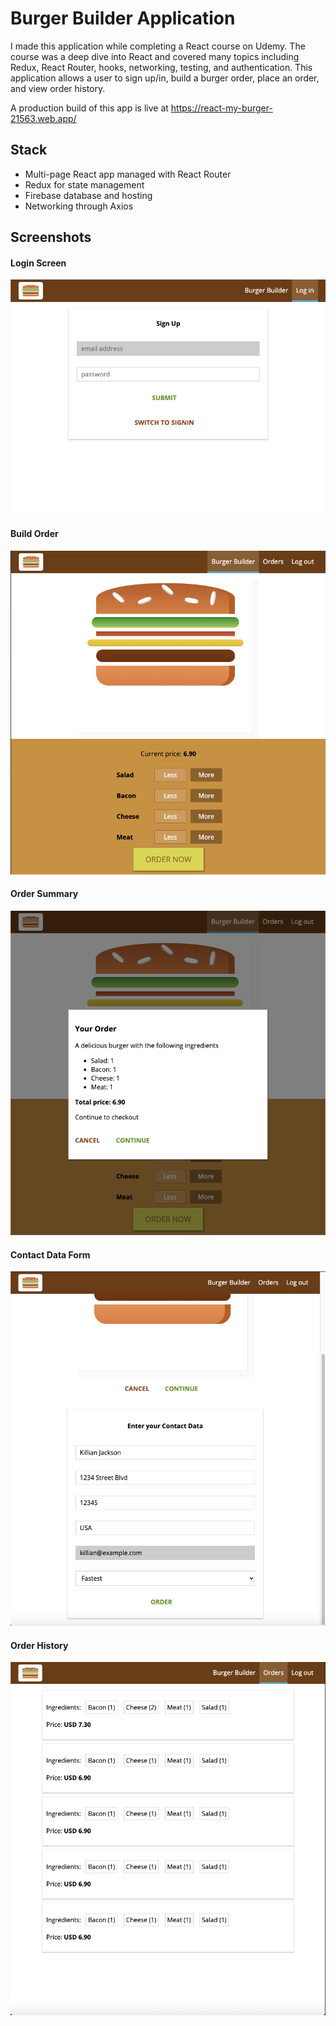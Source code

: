 # Burger Builder Application
I made this application while completing a React course on Udemy. The course was a deep dive into React and covered many topics including Redux, React Router, hooks, networking, testing, and authentication. This application allows a user to sign up/in, build a burger order, place an order, and view order history.

A production build of this app is live at https://react-my-burger-21563.web.app/

## Stack
* Multi-page React app managed with React Router
* Redux for state management
* Firebase database and hosting
* Networking through Axios

## Screenshots

#### Login Screen
![login](https://github.com/killianjackson/burger-builder/blob/master/src/assets/images/screenshots/login.png)

#### Build Order
![build_burger](https://github.com/killianjackson/burger-builder/blob/master/src/assets/images/screenshots/build_burger.png)

#### Order Summary
![order_summary](https://github.com/killianjackson/burger-builder/blob/master/src/assets/images/screenshots/order_summary.png)

#### Contact Data Form
![contact_data](https://github.com/killianjackson/burger-builder/blob/master/src/assets/images/screenshots/contact_data.png)

#### Order History
![order_history](https://github.com/killianjackson/burger-builder/blob/master/src/assets/images/screenshots/order_history.png)
